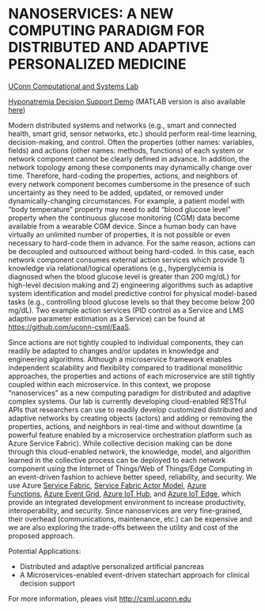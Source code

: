 # NANOSERVICES: A NEW COMPUTING PARADIGM FOR DISTRIBUTED AND ADAPTIVE PERSONALIZED MEDICINE

[UConn Computational and Systems Lab](https://csml.uconn.edu)

[Hyponatremia Decision Support Demo](https://github.com/yshin1209/Nanoservice/blob/master/NanoServiceAPI%20Demo.pptx) (MATLAB version is also available [here](https://github.com/yshin1209/Nanoservice/blob/master/NanoserviceAPI_Demo_MATLAB.m))

Modern distributed systems and networks (e.g., smart and connected health, smart grid, sensor networks, etc.) should perform real-time learning, decision-making, and control. Often the properties (other names: variables, fields) and actions (other names: methods, functions) of each system or network component cannot be clearly defined in advance. In addition, the network topology among these components may dynamically change over time. Therefore, hard-coding the properties, actions, and neighbors of every network component becomes cumbersome in the presence of such uncertainty as they need to be added, updated, or removed under dynamically-changing circumstances. For example, a patient model with “body temperature” property may need to add “blood glucose level” property when the continuous glucose monitoring (CGM) data become available from a wearable CGM device. Since a human body can have virtually an unlimited number of properties, it is not possible or even necessary to hard-code them in advance. For the same reason, actions can be decoupled and outsourced without being hard-coded. In this case, each network component consumes external action services which provide 1) knowledge via relational/logical operations (e.g., hyperglycemia is diagnosed when the blood glucose level is greater than 200 mg/dL) for high-level decision making and 2) engineering algorithms such as adaptive system identification and model predictive control for physical model-based tasks (e.g., controlling blood glucose levels so that they become below 200 mg/dL). Two example action services (PID control as a Service and LMS adaptive parameter estimation as a Service) can be found at https://github.com/uconn-csml/EaaS.

Since actions are not tightly coupled to individual components, they can readily be adapted to changes and/or updates in knowledge and engineering algorithms. Although a microservice framework enables independent scalability and flexibility compared to traditional monolithic approaches, the properties and actions of each microservice are still tightly coupled within each microservice. In this context, we propose “nanoservices” as a new computing paradigm for distributed and adaptive complex systems. Our lab is currently developing cloud-enabled RESTful APIs that researchers can use to readily develop customized distributed and adaptive networks by creating objects (actors) and adding or removing the properties, actions, and neighbors in real-time and without downtime (a powerful feature enabled by a microservice orchestration platform such as Azure Service Fabric). While collective decision making can be done through this cloud-enabled network, the knowledge, model, and algorithm learned in the collective process can be deployed to each network component using the Internet of Things/Web of Things/Edge Computing in an event-driven fashion to achieve better speed, reliability, and security. We use Azure [Service Fabric](https://azure.microsoft.com/en-us/services/service-fabric/), [Service Fabric Actor Model](https://azure.microsoft.com/en-us/services/service-fabric/), [Azure Functions](https://azure.microsoft.com/en-us/services/functions/), [Azure Event Grid](https://azure.microsoft.com/en-us/services/event-grid/), [Azure IoT Hub](https://azure.microsoft.com/en-us/services/iot-hub/), and [Azure IoT Edge](https://azure.microsoft.com/en-us/services/iot-edge/), which provide an integrated development environment to increase productivity, interoperability, and security. Since nanoservices are very fine-grained, their overhead (communications, maintenance, etc.) can be expensive and we are also exploring the trade-offs between the utility and cost of the proposed approach.

Potential Applications:

- Distributed and adaptive personalized artificial pancreas
- A Microservices-enabled event-driven statechart approach for clinical decision support

For more information, pleaes visit http://csml.uconn.edu 


